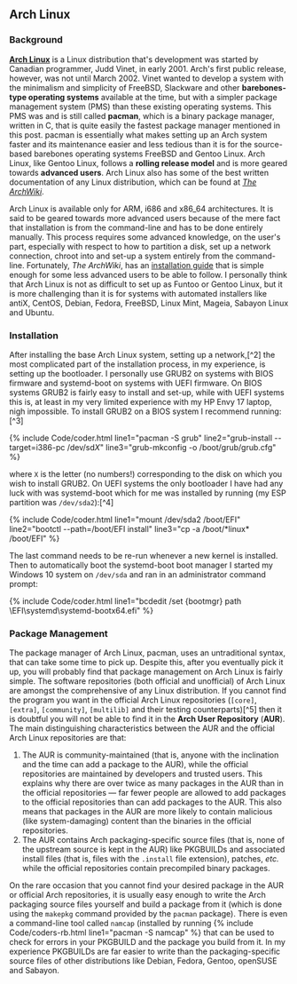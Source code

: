 ## Arch Linux

### Background
[**Arch Linux**](https://www.archlinux.org/) is a Linux distribution that's development was started by Canadian programmer, Judd Vinet, in early 2001. Arch's first public release, however, was not until March 2002. Vinet wanted to develop a system with the minimalism and simplicity of FreeBSD, Slackware and other **barebones-type operating systems** available at the time, but with a simpler package management system (PMS) than these existing operating systems. This PMS was and is still called **pacman**, which is a binary package manager, written in C, that is quite easily the fastest package manager mentioned in this post. pacman is essentially what makes setting up an Arch system faster and its maintenance easier and less tedious than it is for the source-based barebones operating systems FreeBSD and Gentoo Linux. Arch Linux, like Gentoo Linux, follows a **rolling release model** and is more geared towards **advanced users**. Arch Linux also has some of the best written documentation of any Linux distribution, which can be found at [*The ArchWiki*](https://wiki.archlinux.org).

Arch Linux is available only for ARM, i686 and x86_64 architectures. It is said to be geared towards more advanced users because of the mere fact that installation is from the command-line and has to be done entirely manually. This process requires some advanced knowledge, on the user's part, especially with respect to how to partition a disk, set up a network connection, chroot into and set-up a system entirely from the command-line. Fortunately, *The ArchWiki*, has an [installation guide](https://wiki.archlinux.org/index.php/Installation_guide) that is simple enough for some less advanced users to be able to follow. I personally think that Arch Linux is not as difficult to set up as Funtoo or Gentoo Linux, but it is more challenging than it is for systems with automated installers like antiX, CentOS, Debian, Fedora, FreeBSD, Linux Mint, Mageia, Sabayon Linux and Ubuntu.

### Installation
After installing the base Arch Linux system, setting up a network,[^2] the most complicated part of the installation process, in my experience, is setting up the bootloader. I personally use GRUB2 on systems with BIOS firmware and systemd-boot on systems with UEFI firmware. On BIOS systems GRUB2 is fairly easy to install and set-up, while with UEFI systems this is, at least in my very limited experience with my HP Envy 17 laptop, nigh impossible. To install GRUB2 on a BIOS system I recommend running:[^3]

{% include Code/coder.html line1="pacman -S grub" line2="grub-install --target=i386-pc /dev/sd<i>X</i>" line3="grub-mkconfig -o /boot/grub/grub.cfg" %}

where `X` is the letter (no numbers!) corresponding to the disk on which you wish to install GRUB2. On UEFI systems the only bootloader I have had any luck with was systemd-boot which for me was installed by running (my ESP partition was `/dev/sda2`):[^4]

{% include Code/coder.html line1="mount /dev/sda2 /boot/EFI" line2="bootctl --path=/boot/EFI install" line3="cp -a /boot/&#42;linux&#42; /boot/EFI" %}

The last command needs to be re-run whenever a new kernel is installed. Then to automatically boot the systemd-boot boot manager I started my Windows 10 system on `/dev/sda` and ran in an administrator command prompt:

{% include Code/coder.html line1="bcdedit /set {bootmgr} path \EFI\systemd\systemd-bootx64.efi" %}

### Package Management
The package manager of Arch Linux, pacman, uses an untraditional syntax, that can take some time to pick up. Despite this, after you eventually pick it up, you will probably find that package management on Arch Linux is fairly simple. The software repositories (both official and unofficial) of Arch Linux are amongst the comprehensive of any Linux distribution. If you cannot find the program you want in the official Arch Linux repositories (`[core]`, `[extra]`, `[community]`, `[multilib]` and their testing counterparts)[^5] then it is doubtful you will not be able to find it in the **Arch User Repository** (**AUR**). The main distinguishing characteristics between the AUR and the official Arch Linux repositories are that:

1. The AUR is community-maintained (that is, anyone with the inclination and the time can add a package to the AUR), while the official repositories are maintained by developers and trusted users. This explains why there are over twice as many packages in the AUR than in the official repositories &mdash; far fewer people are allowed to add packages to the official repositories than can add packages to the AUR. This also means that packages in the AUR are more likely to contain malicious (like system-damaging) content than the binaries in the official repositories.
2. The AUR contains Arch packaging-specific source files (that is, none of the upstream source is kept in the AUR) like PKGBUILDs and associated install files (that is, files with the `.install` file extension), patches, *etc.* while the official repositories contain precompiled binary packages.

On the rare occasion that you cannot find your desired package in the AUR or official Arch repositories, it is usually easy enough to write the Arch packaging source files yourself and build a package from it (which is done using the `makepkg` command provided by the `pacman` package). There is even a command-line tool called `namcap` (installed by running {% include Code/coders-rb.html line1="pacman -S namcap" %} that can be used to check for errors in your PKGBUILD and the package you build from it. In my experience PKGBUILDs are far easier to write than the packaging-specific source files of other distributions like Debian, Fedora, Gentoo, openSUSE and Sabayon.
